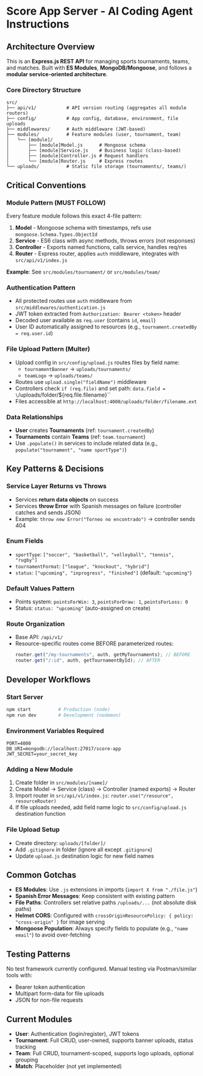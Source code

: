 # Score App Server - AI Coding Agent Instructions

## Architecture Overview

This is an **Express.js REST API** for managing sports tournaments, teams, and matches. Built with **ES Modules**, **MongoDB/Mongoose**, and follows a **modular service-oriented architecture**.

### Core Directory Structure

```
src/
├── api/v1/           # API version routing (aggregates all module routers)
├── config/           # App config, database, environment, file uploads
├── middlewares/      # Auth middleware (JWT-based)
├── modules/          # Feature modules (user, tournament, team)
│   └── [module]/
│       ├── [module]Model.js      # Mongoose schema
│       ├── [module]Service.js    # Business logic (class-based)
│       ├── [module]Controller.js # Request handlers
│       └── [module]Router.js     # Express routes
└── uploads/          # Static file storage (tournaments/, teams/)
```

## Critical Conventions

### Module Pattern (MUST FOLLOW)

Every feature module follows this exact 4-file pattern:

1. **Model** - Mongoose schema with timestamps, refs use `mongoose.Schema.Types.ObjectId`
2. **Service** - ES6 class with async methods, throws errors (not responses)
3. **Controller** - Exports named functions, calls service, handles req/res
4. **Router** - Express router, applies `auth` middleware, integrates with `src/api/v1/index.js`

**Example**: See `src/modules/tournament/` or `src/modules/team/`

### Authentication Pattern

- All protected routes use `auth` middleware from `src/middlewares/authentication.js`
- JWT token extracted from `Authorization: Bearer <token>` header
- Decoded user available as `req.user` (contains `id`, `email`)
- User ID automatically assigned to resources (e.g., `tournament.createdBy = req.user.id`)

### File Upload Pattern (Multer)

- Upload config in `src/config/upload.js` routes files by field name:
  - `tournamentBanner` → `uploads/tournaments/`
  - `teamLogo` → `uploads/teams/`
- Routes use `upload.single("fieldName")` middleware
- Controllers check `if (req.file)` and set path: `data.field = \`/uploads/folder/${req.file.filename}\``
- Files accessible at `http://localhost:4000/uploads/folder/filename.ext`

### Data Relationships

- **User** creates **Tournaments** (ref: `tournament.createdBy`)
- **Tournaments** contain **Teams** (ref: `team.tournament`)
- Use `.populate()` in services to include related data (e.g., `populate("tournament", "name sportType")`)

## Key Patterns & Decisions

### Service Layer Returns vs Throws

- Services **return data objects** on success
- Services **throw Error** with Spanish messages on failure (controller catches and sends JSON)
- Example: `throw new Error("Torneo no encontrado")` → controller sends 404

### Enum Fields

- `sportType`: `["soccer", "basketball", "volleyball", "tennis", "rugby"]`
- `tournamentFormat`: `["league", "knockout", "hybrid"]`
- `status`: `["upcoming", "inprogress", "finished"]` (default: `"upcoming"`)

### Default Values Pattern

- Points system: `pointsForWin: 3`, `pointsForDraw: 1`, `pointsForLoss: 0`
- Status: `status: "upcoming"` (auto-assigned on create)

### Route Organization

- Base API: `/api/v1/`
- Resource-specific routes come BEFORE parameterized routes:
  ```javascript
  router.get("/my-tournaments", auth, getMyTournaments); // BEFORE
  router.get("/:id", auth, getTournamentById); // AFTER
  ```

## Developer Workflows

### Start Server

```bash
npm start          # Production (node)
npm run dev        # Development (nodemon)
```

### Environment Variables Required

```
PORT=4000
DB_URI=mongodb://localhost:27017/score-app
JWT_SECRET=your_secret_key
```

### Adding a New Module

1. Create folder in `src/modules/[name]/`
2. Create Model → Service (class) → Controller (named exports) → Router
3. Import router in `src/api/v1/index.js`: `router.use("/resource", resourceRouter)`
4. If file uploads needed, add field name logic to `src/config/upload.js` destination function

### File Upload Setup

- Create directory: `uploads/[folder]/`
- Add `.gitignore` in folder (ignore all except `.gitignore`)
- Update `upload.js` destination logic for new field names

## Common Gotchas

- **ES Modules**: Use `.js` extensions in imports (`import X from "./file.js"`)
- **Spanish Error Messages**: Keep consistent with existing pattern
- **File Paths**: Controllers set relative paths `/uploads/...` (not absolute disk paths)
- **Helmet CORS**: Configured with `crossOriginResourcePolicy: { policy: "cross-origin" }` for image serving
- **Mongoose Population**: Always specify fields to populate (e.g., `"name email"`) to avoid over-fetching

## Testing Patterns

No test framework currently configured. Manual testing via Postman/similar tools with:

- Bearer token authentication
- Multipart form-data for file uploads
- JSON for non-file requests

## Current Modules

- **User**: Authentication (login/register), JWT tokens
- **Tournament**: Full CRUD, user-owned, supports banner uploads, status tracking
- **Team**: Full CRUD, tournament-scoped, supports logo uploads, optional grouping
- **Match**: Placeholder (not yet implemented)
